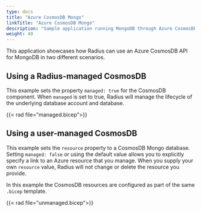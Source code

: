 ```yaml
---
type: docs
title: "Azure CosmosDB Mongo"
linkTitle: "Azure CosmosDB Mongo"
description: "Sample application running MongoDB through Azure CosmosDB API"
weight: 40
---
```


This application showcases how Radius can use an Azure CosmosDB API for MongoDB in two different scenarios.

## Using a Radius-managed CosmosDB

This example sets the property `managed: true` for the CosmosDB component. When `managed` is set to true, Radius will manage the lifecycle of the underlying database account and database.

{{< rad file="managed.bicep">}}

## Using a user-managed CosmosDB

This example sets the `resource` property to a CosmosDB Mongo database. Setting `managed: false` or using the default value allows you to explicitly specify a link to an Azure resource that you manage. When you supply your own `resource` value, Radius will not change or delete the resource you provide. 

In this example the CosmosDB resources are configured as part of the same `.bicep` template.

{{< rad file="unmanaged.bicep">}}